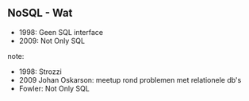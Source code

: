##  NoSQL - Wat

- 1998: Geen SQL interface
- 2009: Not Only SQL

note:
- 1998: Strozzi
- 2009 Johan Oskarson: meetup rond problemen met relationele db's
- Fowler: Not Only SQL
